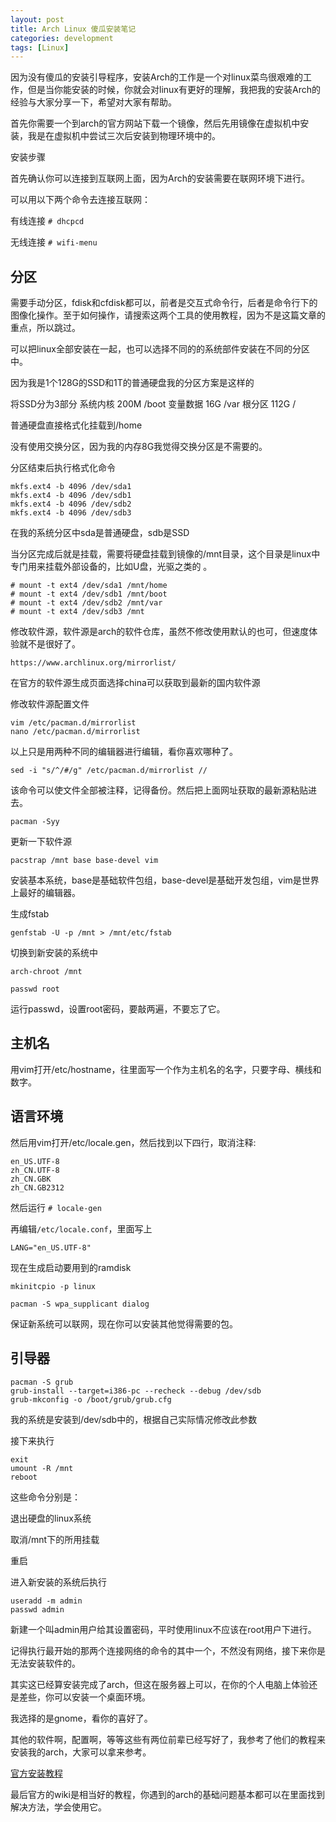 ```yaml
---
layout: post
title: Arch Linux 傻瓜安装笔记
categories: development
tags: [Linux]
---
```


因为没有傻瓜的安装引导程序，安装Arch的工作是一个对linux菜鸟很艰难的工作，但是当你能安装的时候，你就会对linux有更好的理解，我把我的安装Arch的经验与大家分享一下，希望对大家有帮助。

首先你需要一个到arch的官方网站下载一个镜像，然后先用镜像在虚拟机中安装，我是在虚拟机中尝试三次后安装到物理环境中的。

安装步骤

首先确认你可以连接到互联网上面，因为Arch的安装需要在联网环境下进行。

可以用以下两个命令去连接互联网：

有线连接 `# dhcpcd`

无线连接 `# wifi-menu`

## 分区

需要手动分区，fdisk和cfdisk都可以，前者是交互式命令行，后者是命令行下的图像化操作。至于如何操作，请搜索这两个工具的使用教程，因为不是这篇文章的重点，所以跳过。

可以把linux全部安装在一起，也可以选择不同的的系统部件安装在不同的分区中。

因为我是1个128G的SSD和1T的普通硬盘我的分区方案是这样的

将SSD分为3部分
系统内核 200M /boot
变量数据 16G /var
根分区 112G /

普通硬盘直接格式化挂载到/home

没有使用交换分区，因为我的内存8G我觉得交换分区是不需要的。

分区结束后执行格式化命令

```shell
mkfs.ext4 -b 4096 /dev/sda1
mkfs.ext4 -b 4096 /dev/sdb1
mkfs.ext4 -b 4096 /dev/sdb2
mkfs.ext4 -b 4096 /dev/sdb3
````

在我的系统分区中sda是普通硬盘，sdb是SSD

当分区完成后就是挂载，需要将硬盘挂载到镜像的/mnt目录，这个目录是linux中专门用来挂载外部设备的，比如U盘，光驱之类的 。

```shell
# mount -t ext4 /dev/sda1 /mnt/home
# mount -t ext4 /dev/sdb1 /mnt/boot
# mount -t ext4 /dev/sdb2 /mnt/var
# mount -t ext4 /dev/sdb3 /mnt
````

修改软件源，软件源是arch的软件仓库，虽然不修改使用默认的也可，但速度体验就不是很好了。

`https://www.archlinux.org/mirrorlist/`

在官方的软件源生成页面选择china可以获取到最新的国内软件源

修改软件源配置文件

```shell
vim /etc/pacman.d/mirrorlist
nano /etc/pacman.d/mirrorlist
````

以上只是用两种不同的编辑器进行编辑，看你喜欢哪种了。

```shell
sed -i "s/^/#/g" /etc/pacman.d/mirrorlist //
```

该命令可以使文件全部被注释，记得备份。然后把上面网址获取的最新源粘贴进去。

```shell
pacman -Syy
````

更新一下软件源

```shell
pacstrap /mnt base base-devel vim
```

安装基本系统，base是基础软件包组，base-devel是基础开发包组，vim是世界上最好的编辑器。

生成fstab

```shell
genfstab -U -p /mnt > /mnt/etc/fstab
```

切换到新安装的系统中

```shell
arch-chroot /mnt
```

```shell
passwd root
```

运行passwd，设置root密码，要敲两遍，不要忘了它。

## 主机名

用vim打开/etc/hostname，往里面写一个作为主机名的名字，只要字母、横线和数字。

## 语言环境

然后用vim打开/etc/locale.gen，然后找到以下四行，取消注释:

```shell
en_US.UTF-8
zh_CN.UTF-8
zh_CN.GBK
zh_CN.GB2312
```

然后运行 `# locale-gen`

再编辑`/etc/locale.conf`，里面写上

```shell
LANG="en_US.UTF-8"
```

现在生成启动要用到的ramdisk

```shell
mkinitcpio -p linux
```

```shell
pacman -S wpa_supplicant dialog
```

保证新系统可以联网，现在你可以安装其他觉得需要的包。


## 引导器

```shell
pacman -S grub
grub-install --target=i386-pc --recheck --debug /dev/sdb
grub-mkconfig -o /boot/grub/grub.cfg
```

我的系统是安装到/dev/sdb中的，根据自己实际情况修改此参数

接下来执行

```shell
exit
umount -R /mnt
reboot
```

这些命令分别是：

退出硬盘的linux系统

取消/mnt下的所用挂载

重启

进入新安装的系统后执行

```shell
useradd -m admin
passwd admin
```

新建一个叫admin用户给其设置密码，平时使用linux不应该在root用户下进行。

记得执行最开始的那两个连接网络的命令的其中一个，不然没有网络，接下来你是无法安装软件的。

其实这已经算安装完成了arch，但这在服务器上可以，在你的个人电脑上体验还是差些，你可以安装一个桌面环境。

我选择的是gnome，看你的喜好了。

其他的软件啊，配置啊，等等这些有两位前辈已经写好了，我参考了他们的教程来安装我的arch，大家可以拿来参考。

[官方安装教程](https://wiki.archlinux.org/index.php/Installation_guide_%28%E7%AE%80%E4%BD%93%E4%B8%AD%E6%96%87%29)

最后官方的wiki是相当好的教程，你遇到的arch的基础问题基本都可以在里面找到解决方法，学会使用它。
